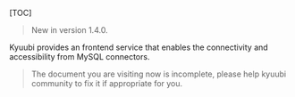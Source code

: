 [TOC]

> New in version 1.4.0.

Kyuubi provides an frontend service that enables the connectivity and accessibility from MySQL connectors.

> The document you are visiting now is incomplete, please help kyuubi community to fix it if appropriate for you.
